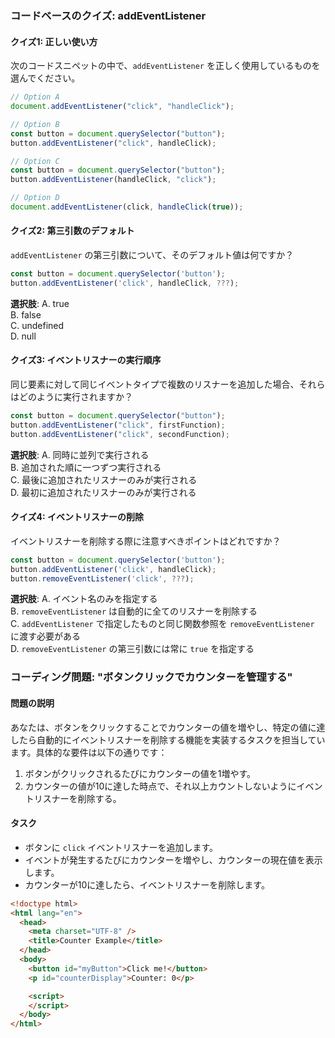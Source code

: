 ### コードベースのクイズ: addEventListener

#### クイズ1: 正しい使い方

次のコードスニペットの中で、`addEventListener` を正しく使用しているものを選んでください。

```javascript
// Option A
document.addEventListener("click", "handleClick");

// Option B
const button = document.querySelector("button");
button.addEventListener("click", handleClick);

// Option C
const button = document.querySelector("button");
button.addEventListener(handleClick, "click");

// Option D
document.addEventListener(click, handleClick(true));
```

#### クイズ2: 第三引数のデフォルト

`addEventListener` の第三引数について、そのデフォルト値は何ですか？

```javascript
const button = document.querySelector('button');
button.addEventListener('click', handleClick, ???);
```

**選択肢**:
A. true  
B. false  
C. undefined  
D. null

#### クイズ3: イベントリスナーの実行順序

同じ要素に対して同じイベントタイプで複数のリスナーを追加した場合、それらはどのように実行されますか？

```javascript
const button = document.querySelector("button");
button.addEventListener("click", firstFunction);
button.addEventListener("click", secondFunction);
```

**選択肢**:
A. 同時に並列で実行される  
B. 追加された順に一つずつ実行される  
C. 最後に追加されたリスナーのみが実行される  
D. 最初に追加されたリスナーのみが実行される

#### クイズ4: イベントリスナーの削除

イベントリスナーを削除する際に注意すべきポイントはどれですか？

```javascript
const button = document.querySelector('button');
button.addEventListener('click', handleClick);
button.removeEventListener('click', ???);
```

**選択肢**:
A. イベント名のみを指定する  
B. `removeEventListener` は自動的に全てのリスナーを削除する  
C. `addEventListener` で指定したものと同じ関数参照を `removeEventListener` に渡す必要がある  
D. `removeEventListener` の第三引数には常に `true` を指定する

### コーディング問題: "ボタンクリックでカウンターを管理する"

#### 問題の説明

あなたは、ボタンをクリックすることでカウンターの値を増やし、特定の値に達したら自動的にイベントリスナーを削除する機能を実装するタスクを担当しています。具体的な要件は以下の通りです：

1. ボタンがクリックされるたびにカウンターの値を1増やす。
2. カウンターの値が10に達した時点で、それ以上カウントしないようにイベントリスナーを削除する。

#### タスク

- ボタンに `click` イベントリスナーを追加します。
- イベントが発生するたびにカウンターを増やし、カウンターの現在値を表示します。
- カウンターが10に達したら、イベントリスナーを削除します。

```html
<!doctype html>
<html lang="en">
  <head>
    <meta charset="UTF-8" />
    <title>Counter Example</title>
  </head>
  <body>
    <button id="myButton">Click me!</button>
    <p id="counterDisplay">Counter: 0</p>

    <script>
    </script>
  </body>
</html>
```